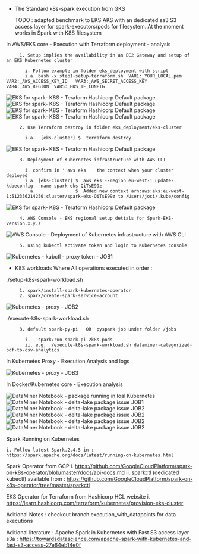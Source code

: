 

 -  The Standard k8s-spark execution from GKS

    TODO : adapted benchmark to EKS AKS with an dedicated sa3 S3 access layer for spark-executors/pods for filesystem. At the moment works in Spark with K8S filesystem


 
   In AWS/EKS core - Execution  with Terraform deployment - analysis

         1. Setup implies the availability in an EC2 Gateway and setup of an EKS Kubernetes cluster

           i. Follow example in folder eks_deployment with script 
           i.a. bash -x step1-setup-terraform.sh  VAR1:_YOUR_LOCAL.pem   VAR2:_AWS_ACCESS_KEY_ID   VAR3:_AWS_SECRET_ACCESS_KEY   VAR4:_AWS_REGION  VAR5:_EKS_TF_CONFIG  


  ![EKS for spark- K8S - Teraform Hashicorp Default package](images/Deploy_Terraform_Fetch1.png)
  ![EKS for spark- K8S - Teraform Hashicorp Default package](images/Deploy_Terraform_plan_yes_2.png)
  ![EKS for spark- K8S - Teraform Hashicorp Default package](images/Deploy_Terraform_plan_EKS_3.png)
  ![EKS for spark- K8S - Teraform Hashicorp Default package](images/Deploy_Terraform_validate_output_4.png)

         2. Use Terraform destroy in folder eks_deployment/eks-cluster

           i.a.  [eks-cluster] $  terraform destroy

  ![EKS for spark- K8S - Teraform Hashicorp Default package](images/Terraform_destroy_5.png) 
   

         3. Deployment of Kubernetes infrastructure with AWS CLI
 
           i. confirm in ' aws eks '  the context when your cluster deployed
           i.a. [eks-cluster] $  aws eks --region eu-west-1 update-kubeconfig --name spark-eks-QiTsE99z 
             a.               $  Added new context arn:aws:eks:eu-west-1:512336214250:cluster/spark-eks-QiTsE99z to /Users/joci/.kube/config

  ![EKS for spark- K8S - Teraform Hashicorp Default package](images/AWS_CLI_add_EKS_context_6.png)


         4. AWS Console - EKS regional setup detials for Spark-EKS-Version.x.y.z

 
  ![AWS Console - Deployment of Kubernetes infrastructure with AWS CLI](images/AWS_Console_EKS_Cluster_7.png)


         5. using kubectl activate token and login to Kubernetes console

  ![Kubernetes - kubctl - proxy token - JOB1](images/Kubectl-Save-Token-Start-Proxy-v1.png)


 -  K8S workloads
    Where All operations executed in order :

   ./setup-k8s-spark-workload.sh

         1. spark/install-spark-kubernetes-operator
         2. spark/create-spark-service-account

  ![Kubernetes - proxy - JOB2](images/Setup-Proxy-Kubernetes-V2.png)

   ./execute-k8s-spark-workload.sh

         3. default spark-py-pi   OR  pyspark job under folder /jobs 

           i.   spark/run-spark-pi-2k8s-pods
           ii. e.g. ./execute-k8s-spark-workload.sh dataminer-categorized-pdf-to-csv-analytics


   In Kubernetes Proxy - Execution Analysis and logs
  
  ![Kubernetes - proxy - JOB3](images/Job-Execution-Spark-Kubernetes-V3.png)


   In Docker/Kubernetes core - Execution analysis


  ![DataMiner Notebook - package running in loal Kubernetes](images/JOB-Execution-v1.png)
  ![DataMiner Notebook - delta-lake package issue JOB1](images/K8S-PySpark-Dataminer-JOB1.png)
  ![DataMiner Notebook - delta-lake package issue JOB2](images/Dataminer-JOB2.png)
  ![DataMiner Notebook - delta-lake package issue JOB2](images/Dataminer-JOB3.png)
  ![DataMiner Notebook - delta-lake package issue JOB2](images/Dataminer-JOB4.png)
  ![DataMiner Notebook - delta-lake package issue JOB2](images/Dataminer-JOB5.png)


   Spark Running on Kubernetes

    i. Follow latest Spark.2.4.5 in : https://spark.apache.org/docs/latest/running-on-kubernetes.html 


   Spark Operator from GCP
    i.  https://github.com/GoogleCloudPlatform/spark-on-k8s-operator/blob/master/docs/api-docs.md 
    ii. sparkctl (dedicated kubectl) available from : https://github.com/GoogleCloudPlatform/spark-on-k8s-operator/tree/master/sparkctl


   EKS Operator for Terraform from Hashicorp HCL website
    i.  https://learn.hashicorp.com/terraform/kubernetes/provision-eks-cluster

 
  Aditional Notes :  checkout branch execution_with_datapoints for data executions
 
   Aditional literature : Apache Spark in Kubernetes with Fast S3 access layer s3a : https://towardsdatascience.com/apache-spark-with-kubernetes-and-fast-s3-access-27e64eb14e0f
